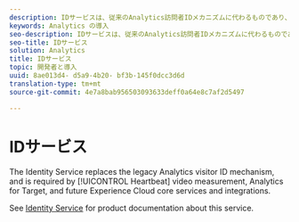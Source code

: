 ```yaml
---
description: IDサービスは、従来のAnalytics訪問者IDメカニズムに代わるものであり、ハートビートビデオ指標、Target for Target、今後のExperience Cloudコアサービスおよび統合によって必須です。
keywords: Analytics の導入
seo-description: IDサービスは、従来のAnalytics訪問者IDメカニズムに代わるものであり、ハートビートビデオ指標、Target for Target、今後のExperience Cloudコアサービスおよび統合によって必須です。
seo-title: IDサービス
solution: Analytics
title: IDサービス
topic: 開発者と導入
uuid: 8ae013d4- d5a9-4b20- bf3b-145f0dcc3d6d
translation-type: tm+mt
source-git-commit: 4e7a8bab956503093633deff0a64e8c7af2d5497

---
```



# IDサービス

The Identity Service replaces the legacy Analytics visitor ID mechanism, and is required by [!UICONTROL Heartbeat] video measurement, Analytics for Target, and future Experience Cloud core services and integrations.

See [Identity Service](https://marketing.adobe.com/resources/help/en_US/mcvid/) for product documentation about this service.
